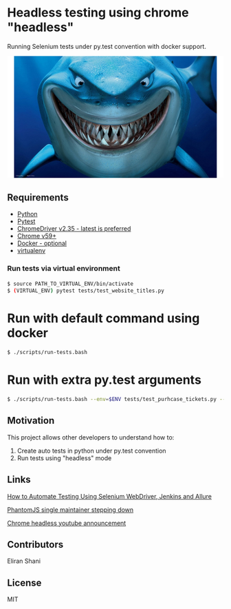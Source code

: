 # Headless testing using chrome "headless"
Running Selenium tests under py.test convention with docker support.

![Carpe Diem - Seize the day](files/shark.png "Carpe Diem")

## Requirements

- [Python](http://selenium-python.readthedocs.io/)
- [Pytest](https://docs.pytest.org/en/latest/)
- [ChromeDriver v2.35 - latest is preferred](https://sites.google.com/a/chromium.org/chromedriver/)
- [Chrome v59+](https://developers.google.com/web/updates/2017/04/headless-chrome)
- [Docker - optional](https://www.docker.com/)
- [virtualenv](https://virtualenv.pypa.io/en/stable/)

### Run tests via virtual environment
```bash
$ source PATH_TO_VIRTUAL_ENV/bin/activate
$ (VIRTUAL_ENV) pytest tests/test_website_titles.py
```

# Run with default command using docker
```bash
$ ./scripts/run-tests.bash
```

# Run with extra py.test arguments
```bash
$ ./scripts/run-tests.bash --env=$ENV tests/test_purhcase_tickets.py --verbose
```

## Motivation

This project allows other developers to understand how to:
1. Create auto tests in python under py.test convention
2. Run tests using "headless" mode

## Links

[How to Automate Testing Using Selenium WebDriver, Jenkins and Allure](https://www.blazemeter.com/blog/how-automate-testing-using-selenium-webdriver-jenkins-and-allure)

[PhantomJS single maintainer stepping down](https://groups.google.com/forum/#!topic/phantomjs/9aI5d-LDuNE)

[Chrome headless youtube announcement](https://www.youtube.com/watch?v=zNoc4zEkWPo)

## Contributors

Eliran Shani

## License

MIT

